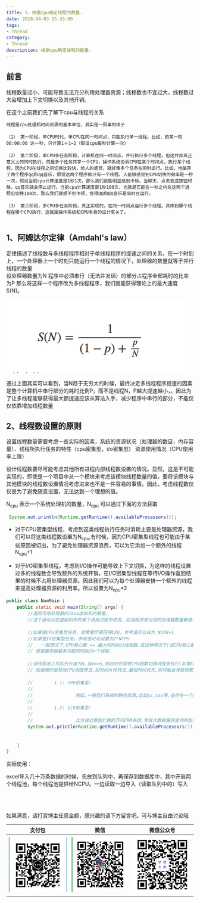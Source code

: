 ```yaml
---
title: 5、根据cpu确定线程的数量.
date: 2018-04-03 15:33:00
tags: 
- Thread
category: 
- Thread
description: 根据cpu确定线程的数量.
---
```

<!-- image url 
https://raw.githubusercontent.com/HealerJean/HealerJean.github.io/master/blogImages
　　首行缩进
<font color="red">  </font>
-->

## 前言

线程数量过小，可能导致无法充分利用处理器资源；线程数也不宜过大，线程数过大会增加上下文切换以及其他开销。

在这个之前我们先了解下cpu与线程的关系



```
线程是cpu处理机时间资源的基本单位，其实是一回事的样子

（1） 第一阶段，单CPU时代，单CPU在同一时间点，只能执行单一线程。比如，的某一刻00:00:00 这一秒，只计算1＋1=2（假设cpu每秒计算一次）

（2） 第二阶段，单CPU多任务阶段，计算机在同一时间点，并行执行多个线程。但这并非真正意义上的同时执行，而是多个任务共享一个CPU，操作系统协调CPU在某个时间点，执行某个线程，因为CPU在线程之间切换比较快，给人的感觉，就好像多个任务在同时运行。比如，电脑开了两个程序qq和qq音乐，假设这两个程序都只有一个线程。人能够感觉到CPU切换的频率是一秒一次，假设当前cpu计算速度是1秒1次，那么我们就能明显感到卡顿，当聊天，点击发送按钮时候，qq音乐就会停止运行。当前cpu计算速度是1秒100次，也就是它能在一秒之内在这两个进程见切换100次，那么我们就感不到卡顿，觉得QQ和QQ音乐是同时在运行。

（3） 第三阶段，多CPU多任务阶段，真正实现的，在同一时间点运行多个线程。具体到哪个线程在哪个CPU执行，这就跟操作系统和CPU本身的设计有关了。


```
	


## 1、阿姆达尔定律（Amdahl's law）

定律描述了线程数与多线程程序相对于单线程程序的提速之间的关系，在一个时刻上，一个处理器上一个时刻只能运行一个线程的情况下，处理器的数量就等于并行线程的数量<br/>
设处理器数量为N
程序中必须串行（无法并发话）的部分占程序全部耗时的比率为P
那么将这样一个程序改为多线程程序，我们就能获得理论上的最大速度S(N)。

![WX20180503-120301@2x](markdownImage/WX20180503-120301@2x.png)


通过上面其实可以看到，当N趋于无穷大的时候，最终决定多线程程序提速的因素是整个计算机中串行部分的耗时比例P，而不是线程N，P越大提速越小，。因此为了让多线程能够获得最大额提速应该从算法入手，减少程序中串行的部分，不能仅仅依靠增加线程数量



## 2、线程数设置的原则

设置线程数量需要考虑一些实际的因素，系统的资源状况（处理器的数目，内存容量）、线程所执行任务的特性（cpu密集型，i/o密集型） 资源使用情况（CPU使用率上限）

设计线程数要尽可能考虑其他所有进程内部线程数设置的情况。显然，这是不可能实现的，即使是一个项目中从一个模块来考虑该模块线程数量的值，要将该模块与其他模块的线程数设置情况考虑进来也不是一件容易的事情。因此，考虑线程数仅仅是为了避免随意设置，无法达到一个理想的值。

N<sub>cpu</sub> 表示一个系统处理机的数量，N<sub>cpu</sub> 可以通过下面的方法获取


```java
 System.out.println(Runtime.getRuntime().availableProcessors());
```


* 对于CPU密集型线程，考虑到这类线程执行任务时消耗主要是处理器资源，我们可以将这类线程数设置为N<sub>cpu</sub>,有时候，因为CPU密集型线程也可能由于某些原因被切出，为了避免处理器资源浪费，可以为它添加一个额外的线程N<sub>cpu</sub>+1



* 对于I/O密集型线程，考虑到I/O操作可能导致上下文切换，为这样的线程设置过多的线程数会导致额外的系统开销，在I/O密集型线程在等待I/O操作返回结果的时候不占用处理器资源。因此我们可以为每个处理器安排一个额外的线程来提高处理器资源的利用率。所以设置为N<sub>cpu</sub>*2





```java
public class NumMain {
    public static void main(String[] args) {
        //返回可用处理器的Java虚拟机的数量。
        //这个值可以在虚拟机中的某个调用过程中改变。应用程序是可用的处理器数量敏感，因此应该偶尔查询该属性，并适当调整自己的资源使用情况。

        //如果是CPU密集型任务，就需要尽量压榨CPU，参考值可以设为 NCPU+1
        //如果是IO密集型任务，参考值可以设置为2*NCPU
        //   一般情况下,CPU核心数 == 最大同时执行线程数.在这种情况下(设CPU核心数为n),大量客户端会发送请求到服务器,
        // 但是服务器最多只能同时执行n个线程.

        //设线程池工作队列长度为m,且m>>n,则此时会导致CPU频繁切换线程来执行(如果CPU使用的是FCFS,则不会频繁切换,
        // 如使用的是其他CPU调度算法,如时间片轮转法,最短时间优先,则可能会导致频繁的线程切换).

        //        1.1: CPU密集型:
        //
        //                例如,一般我们系统的静态资源,比如js,css等,会存在一个版本号,如 main.js?v0,每当用户访问这个资源的时候,会发送一个比对请求到服务端,比对本地静态文件版本和服务端的文件版本是否一致,不一致则更新.这种任务一般不占用大量IO,所以后台服务器可以快速处理,压力落在CPU上.
        //
        //        1.2: I/O密集型:
        //
        //                比方说近期我们做的万科CRM系统,常有大数据量的查询和批量插入操作,此时的压力主要在I/O上.
        System.out.println(Runtime.getRuntime().availableProcessors());


    }
}


```


实际使用：

excel导入几十万条数据的时候，先放到队列中，再保存到数据库中，其中开启两个线程池，每个线程池提供给NCPU。一边读取一边导入（读取队列中的）写入




<br/><br/><br/>
如果满意，请打赏博主任意金额，感兴趣的请下方留言吧。可与博主自由讨论哦

|支付包 | 微信|微信公众号|
|:-------:|:-------:|:------:|
|![支付宝](https://raw.githubusercontent.com/HealerJean/HealerJean.github.io/master/assets/img/tctip/alpay.jpg) | ![微信](https://raw.githubusercontent.com/HealerJean/HealerJean.github.io/master/assets/img/tctip/weixin.jpg)|![微信公众号](https://raw.githubusercontent.com/HealerJean/HealerJean.github.io/master/assets/img/my/qrcode_for_gh_a23c07a2da9e_258.jpg)|




<!-- Gitalk 评论 start  -->

<link rel="stylesheet" href="https://unpkg.com/gitalk/dist/gitalk.css">
<script src="https://unpkg.com/gitalk@latest/dist/gitalk.min.js"></script> 
<div id="gitalk-container"></div>    
 <script type="text/javascript">
    var gitalk = new Gitalk({
		clientID: `1d164cd85549874d0e3a`,
		clientSecret: `527c3d223d1e6608953e835b547061037d140355`,
		repo: `HealerJean.github.io`,
		owner: 'HealerJean',
		admin: ['HealerJean'],
		id: 'CMvk74zmrAv25pyb',
    });
    gitalk.render('gitalk-container');
</script> 

<!-- Gitalk end -->


